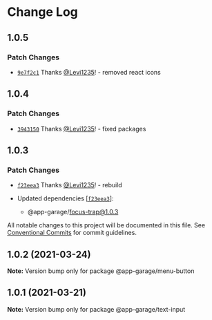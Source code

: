# Change Log

## 1.0.5

### Patch Changes

- [`9e7f2c1`](https://github.com/electronic33/ag-ui-react/commit/9e7f2c138999ec18e4c8e9196ba528214d9243ab) Thanks [@Levi1235](https://github.com/Levi1235)! - removed react icons

## 1.0.4

### Patch Changes

- [`3943150`](https://github.com/electronic33/ag-ui-react/commit/394315007a549e1bebced2ccd76cbee466e1bbe9) Thanks [@Levi1235](https://github.com/Levi1235)! - fixed packages

## 1.0.3

### Patch Changes

- [`f23eea3`](https://github.com/electronic33/ag-ui-react/commit/f23eea3ad84886203be361f5c781cb97237b19c0) Thanks [@Levi1235](https://github.com/Levi1235)! - rebuild

- Updated dependencies [[`f23eea3`](https://github.com/electronic33/ag-ui-react/commit/f23eea3ad84886203be361f5c781cb97237b19c0)]:
  - @app-garage/focus-trap@1.0.3

All notable changes to this project will be documented in this file.
See [Conventional Commits](https://conventionalcommits.org) for commit guidelines.

## 1.0.2 (2021-03-24)

**Note:** Version bump only for package @app-garage/menu-button

## 1.0.1 (2021-03-21)

**Note:** Version bump only for package @app-garage/text-input
